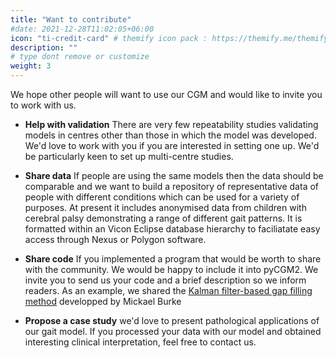 ```yaml
---
title: "Want to contribute"
#date: 2021-12-28T11:02:05+06:00
icon: "ti-credit-card" # themify icon pack : https://themify.me/themify-icons
description: ""
# type dont remove or customize
weight: 3
---
```



We hope other people will want to use our CGM and would like to invite you to work with us.

  - **Help with validation** There are very few repeatability studies validating models in centres other than those in which the model was developed. We'd love to work with you if you are interested in setting one up. We'd be particularly keen to set up multi-centre studies.

  - **Share data** If people are using the same models then the data should be comparable and we want to build a repository of representative data of people with different conditions which can be used for a variety of purposes. At present it includes anonymised data from children with cerebral palsy demonstrating a range of different gait patterns. It is formatted within an Vicon Eclipse database hierarchy to faciliatate easy access through Nexus or Polygon software.

  - **Share code** If you implemented a program that would be worth to share with the community. We would be happy to include it into pyCGM2. We invite you to send us your code and a brief description so we inform readers. As an example, we shared the [Kalman filter-based gap filling method](https://doi.org/10.1016/j.jbiomech.2016.04.016) developped by Mickael Burke  

  - **Propose a case study** we'd love to present pathological applications of our gait model. If you processed your data with our model and obtained interesting clinical interpretation, feel free to contact us.
